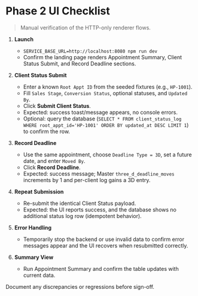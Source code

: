 # Phase 2 UI Checklist

> Manual verification of the HTTP-only renderer flows.

1. **Launch**
   - `SERVICE_BASE_URL=http://localhost:8080 npm run dev`
   - Confirm the landing page renders Appointment Summary, Client Status Submit, and Record Deadline sections.

2. **Client Status Submit**
   - Enter a known `Root Appt ID` from the seeded fixtures (e.g., `HP-1001`).
   - Fill `Sales Stage`, `Conversion Status`, optional statuses, and `Updated By`.
   - Click **Submit Client Status**.
   - Expected: success toast/message appears, no console errors.
   - Optional: query the database (`SELECT * FROM client_status_log WHERE root_appt_id='HP-1001' ORDER BY updated_at DESC LIMIT 1`) to confirm the row.

3. **Record Deadline**
   - Use the same appointment, choose `Deadline Type = 3D`, set a future date, and enter `Moved By`.
   - Click **Record Deadline**.
   - Expected: success message; Master `three_d_deadline_moves` increments by 1 and per-client log gains a 3D entry.

4. **Repeat Submission**
   - Re-submit the identical Client Status payload.
   - Expected: the UI reports success, and the database shows no additional status log row (idempotent behavior).

5. **Error Handling**
   - Temporarily stop the backend or use invalid data to confirm error messages appear and the UI recovers when resubmitted correctly.

6. **Summary View**
   - Run Appointment Summary and confirm the table updates with current data.

Document any discrepancies or regressions before sign-off.

